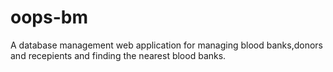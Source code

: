 # oops-bm
A database management web application for managing blood banks,donors and recepients and finding the nearest blood banks.

